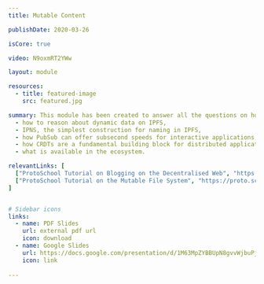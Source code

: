 ```yaml
---
title: Mutable Content

publishDate: 2020-03-26

isCore: true

video: N9oxmRT2YWw

layout: module

resources:
  - title: featured-image
    src: featured.jpg

summary: This module has been created to answer all the questions on how IPFS can be used for dynamic real-time applications. In this module, you will learn":"
  - how to reason about dynamic data on IPFS,
  - IPNS, the simplest construction for naming in IPFS,
  - how PubSub can offer subsecond speeds for interactive applications,
  - how CRDTs are a fundamental building block for distributed applications,
  - what is available in the ecosystem.

relevantLinks: [
  ["ProtoSchool Tutorial on Blogging on the Decentralised Web", "https://github.com/protocol/ResNetLab/blob/master/OPEN_PROBLEMS/ENHANCED_BITSWAP_GRAPHSYNC.md"],
  ["ProtoSchool Tutorial on the Mutable File System", "https://proto.school/mutable-file-system/01"]
]


# Sidebar icons
links:
  - name: PDF Slides
    url: external pdf url
    icon: download
  - name: Google Slides
    url: https://docs.google.com/presentation/d/1M63MpZYBBUpN8gvvWjbuPjaeny3aFBb5Hdzx-mr2yIw/edit?usp=sharing
    icon: link
    
---
```

